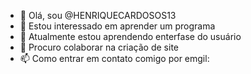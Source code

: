 - 👋 Olá, sou @HENRIQUECARDOSOS13
- 👀 Estou interessado em aprender um programa
- 🌱 Atualmente estou aprendendo enterfase do usuário
- 💞️ Procuro colaborar na criação de site
- 📫 Como entrar em contato comigo por emgil:
<!---
HENRIQUECARDOSOS13/HENRIQUECARDOSOS13 is a ✨ special ✨ repository because its `README.md` (this file) appears on your GitHub profile.
You can click the Preview link to take a look at your changes.
--->
